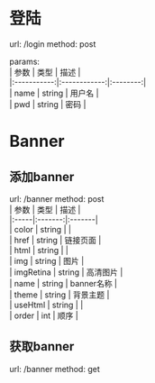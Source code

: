 # 登陆
url: /login 
method: post

params:    
|  参数 | 类型 | 描述 |   
|:-----------:|:------------:|:--------:|  
| name | string | 用户名 |  
| pwd   | string | 密码     |  

# Banner
## 添加banner
url: /banner
method: post  
| 参数 | 类型 | 描述 |  
|:-----|:-------:|:-------|  
| color | string |    |  
| href   |  string  |   链接页面     |  
| html |  string   |  |  
| img | string | 图片 |   
| imgRetina | string |  高清图片 |  
| name |  string  | banner名称   |  
| theme | string |  背景主题 |  
| useHtml | string |  |  
| order | int  | 顺序 |  

## 获取banner
url: /banner
method: get
